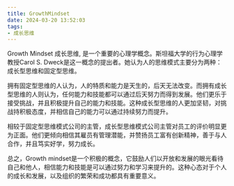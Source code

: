 ```yaml
---
title: GrowthMindset
date: 2024-03-20 13:52:03
tags:
- 成长思维
---
```

Growth Mindset 成长思维, 是一个重要的心理学概念。斯坦福大学的行为心理学教授Carol S. Dweck是这一概念的提出者。她认为人的思维模式主要分为两种：成长型思维和固定型思维。

拥有固定型思维的人认为，人的特质和能力是天生的，后天无法改变。而拥有成长型思维的人则认为，任何能力和技能都可以通过后天努力而得到发展。他们更乐于接受挑战，并且积极提升自己的能力和技能。这种成长型思维的人更加坚韧，对挑战持积极态度，并相信自己的能力可以通过持续努力而提升。

相较于固定型思维模式公司的主管，成长型思维模式公司主管对员工的评价明显更为正面。他们更倾向相信其雇员有管理潜能，并赞扬员工富有创新精神，善于与人合作，并且笃实好学，努力成长。

总之，Growth mindset是一个积极的概念，它鼓励人们以开放和发展的眼光看待自己和他人，相信能力和技能是可以通过努力和学习来提升的。这种心态对于个人的成长和发展，以及组织的繁荣和成功都具有重要意义。
